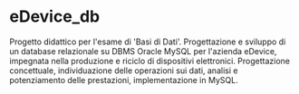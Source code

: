 # eDevice_db
Progetto didattico per l'esame di 'Basi di Dati'. Progettazione e sviluppo di un database relazionale su DBMS Oracle MySQL per l'azienda eDevice, impegnata nella produzione e riciclo di dispositivi elettronici. Progettazione concettuale, individuazione delle operazioni sui dati, analisi e potenziamento delle prestazioni, implementazione in MySQL.
